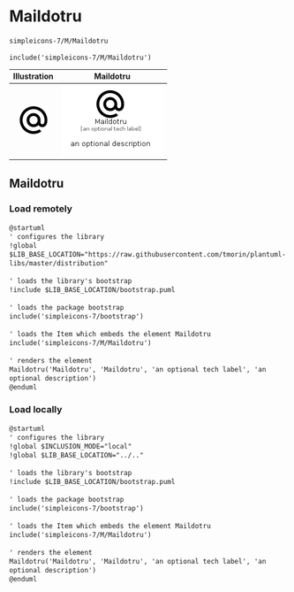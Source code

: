 # Maildotru


```text
simpleicons-7/M/Maildotru
```

```text
include('simpleicons-7/M/Maildotru')
```



| Illustration | Maildotru |
| :---: | :---: |
| ![illustration for Illustration](../../simpleicons-7/M/Maildotru.png) | ![illustration for Maildotru](../../simpleicons-7/M/Maildotru.Local.png) |




## Maildotru

### Load remotely
```plantuml
@startuml
' configures the library
!global $LIB_BASE_LOCATION="https://raw.githubusercontent.com/tmorin/plantuml-libs/master/distribution"

' loads the library's bootstrap
!include $LIB_BASE_LOCATION/bootstrap.puml

' loads the package bootstrap
include('simpleicons-7/bootstrap')

' loads the Item which embeds the element Maildotru
include('simpleicons-7/M/Maildotru')

' renders the element
Maildotru('Maildotru', 'Maildotru', 'an optional tech label', 'an optional description')
@enduml
```

### Load locally
```plantuml
@startuml
' configures the library
!global $INCLUSION_MODE="local"
!global $LIB_BASE_LOCATION="../.."

' loads the library's bootstrap
!include $LIB_BASE_LOCATION/bootstrap.puml

' loads the package bootstrap
include('simpleicons-7/bootstrap')

' loads the Item which embeds the element Maildotru
include('simpleicons-7/M/Maildotru')

' renders the element
Maildotru('Maildotru', 'Maildotru', 'an optional tech label', 'an optional description')
@enduml
```

